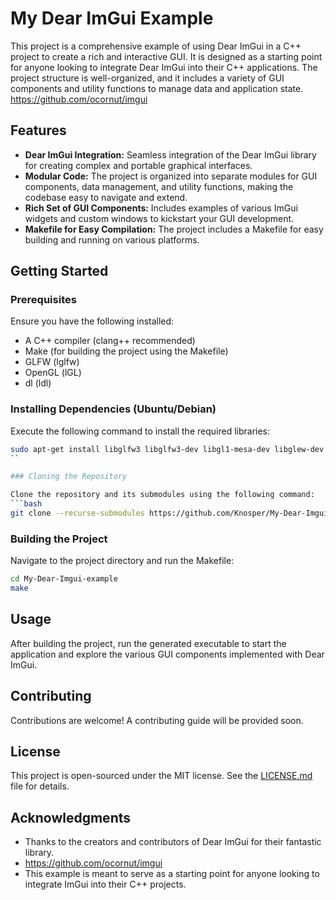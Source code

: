 # My Dear ImGui Example

This project is a comprehensive example of using Dear ImGui in a C++ project to create a rich and interactive GUI. It is designed as a starting point for anyone looking to integrate Dear ImGui into their C++ applications. The project structure is well-organized, and it includes a variety of GUI components and utility functions to manage data and application state.
https://github.com/ocornut/imgui

## Features

- **Dear ImGui Integration:** Seamless integration of the Dear ImGui library for creating complex and portable graphical interfaces.
- **Modular Code:** The project is organized into separate modules for GUI components, data management, and utility functions, making the codebase easy to navigate and extend.
- **Rich Set of GUI Components:** Includes examples of various ImGui widgets and custom windows to kickstart your GUI development.
- **Makefile for Easy Compilation:** The project includes a Makefile for easy building and running on various platforms.

## Getting Started

### Prerequisites

Ensure you have the following installed:
- A C++ compiler (clang++ recommended)
- Make (for building the project using the Makefile)
- GLFW (lglfw) 
- OpenGL (lGL)
- dl (ldl)

### Installing Dependencies (Ubuntu/Debian)

Execute the following command to install the required libraries:
```bash
sudo apt-get install libglfw3 libglfw3-dev libgl1-mesa-dev libglew-dev
``

### Cloning the Repository

Clone the repository and its submodules using the following command:
```bash
git clone --recurse-submodules https://github.com/Knosper/My-Dear-Imgui-example.git
```

### Building the Project

Navigate to the project directory and run the Makefile:

```bash
cd My-Dear-Imgui-example
make
```

## Usage

After building the project, run the generated executable to start the application and explore the various GUI components implemented with Dear ImGui.

## Contributing

Contributions are welcome! A contributing guide will be provided soon.

## License

This project is open-sourced under the MIT license. See the [LICENSE.md]([url-to-license-file](https://github.com/ocornut/imgui/blob/master/LICENSE.txt)) file for details.

## Acknowledgments

- Thanks to the creators and contributors of Dear ImGui for their fantastic library.
- https://github.com/ocornut/imgui
- This example is meant to serve as a starting point for anyone looking to integrate ImGui into their C++ projects.



